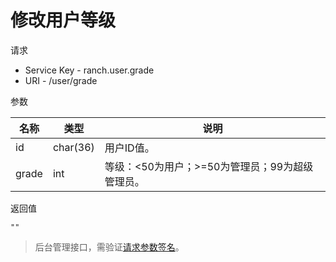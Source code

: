 # 修改用户等级

请求
- Service Key - ranch.user.grade
- URI - /user/grade

参数

|名称|类型|说明|
|---|---|---|
|id|char(36)|用户ID值。|
|grade|int|等级：<50为用户；>=50为管理员；99为超级管理员。|

返回值
```text
""
```

> 后台管理接口，需验证[请求参数签名](https://github.com/heisedebaise/tephra/blob/master/tephra-ctrl/doc/sign.md)。
